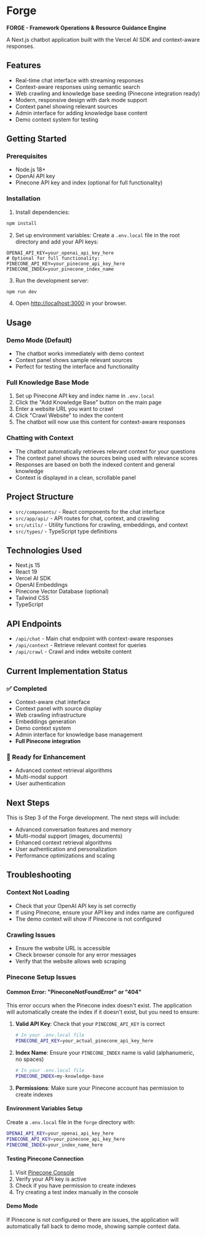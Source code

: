 # Forge

**FORGE - Framework Operations & Resource Guidance Engine**

A Next.js chatbot application built with the Vercel AI SDK and context-aware responses.

## Features

- Real-time chat interface with streaming responses
- Context-aware responses using semantic search
- Web crawling and knowledge base seeding (Pinecone integration ready)
- Modern, responsive design with dark mode support
- Context panel showing relevant sources
- Admin interface for adding knowledge base content
- Demo context system for testing

## Getting Started

### Prerequisites

- Node.js 18+ 
- OpenAI API key
- Pinecone API key and index (optional for full functionality)

### Installation

1. Install dependencies:
```bash
npm install
```

2. Set up environment variables:
Create a `.env.local` file in the root directory and add your API keys:
```
OPENAI_API_KEY=your_openai_api_key_here
# Optional for full functionality:
PINECONE_API_KEY=your_pinecone_api_key_here
PINECONE_INDEX=your_pinecone_index_name
```

3. Run the development server:
```bash
npm run dev
```

4. Open [http://localhost:3000](http://localhost:3000) in your browser.

## Usage

### Demo Mode (Default)
- The chatbot works immediately with demo context
- Context panel shows sample relevant sources
- Perfect for testing the interface and functionality

### Full Knowledge Base Mode
1. Set up Pinecone API key and index name in `.env.local`
2. Click the "Add Knowledge Base" button on the main page
3. Enter a website URL you want to crawl
4. Click "Crawl Website" to index the content
5. The chatbot will now use this content for context-aware responses

### Chatting with Context

- The chatbot automatically retrieves relevant context for your questions
- The context panel shows the sources being used with relevance scores
- Responses are based on both the indexed content and general knowledge
- Context is displayed in a clean, scrollable panel

## Project Structure

- `src/components/` - React components for the chat interface
- `src/app/api/` - API routes for chat, context, and crawling
- `src/utils/` - Utility functions for crawling, embeddings, and context
- `src/types/` - TypeScript type definitions

## Technologies Used

- Next.js 15
- React 19
- Vercel AI SDK
- OpenAI Embeddings
- Pinecone Vector Database (optional)
- Tailwind CSS
- TypeScript

## API Endpoints

- `/api/chat` - Main chat endpoint with context-aware responses
- `/api/context` - Retrieve relevant context for queries
- `/api/crawl` - Crawl and index website content

## Current Implementation Status

### ✅ Completed
- Context-aware chat interface
- Context panel with source display
- Web crawling infrastructure
- Embeddings generation
- Demo context system
- Admin interface for knowledge base management
- **Full Pinecone integration**

### 🔄 Ready for Enhancement
- Advanced context retrieval algorithms
- Multi-modal support
- User authentication

## Next Steps

This is Step 3 of the Forge development. The next steps will include:
- Advanced conversation features and memory
- Multi-modal support (images, documents)
- Enhanced context retrieval algorithms
- User authentication and personalization
- Performance optimizations and scaling

## Troubleshooting

### Context Not Loading
- Check that your OpenAI API key is set correctly
- If using Pinecone, ensure your API key and index name are configured
- The demo context will show if Pinecone is not configured

### Crawling Issues
- Ensure the website URL is accessible
- Check browser console for any error messages
- Verify that the website allows web scraping

### Pinecone Setup Issues

#### Common Error: "PineconeNotFoundError" or "404"
This error occurs when the Pinecone index doesn't exist. The application will automatically create the index if it doesn't exist, but you need to ensure:

1. **Valid API Key**: Check that your `PINECONE_API_KEY` is correct
   ```bash
   # In your .env.local file
   PINECONE_API_KEY=your_actual_pinecone_api_key_here
   ```

2. **Index Name**: Ensure your `PINECONE_INDEX` name is valid (alphanumeric, no spaces)
   ```bash
   # In your .env.local file
   PINECONE_INDEX=my-knowledge-base
   ```

3. **Permissions**: Make sure your Pinecone account has permission to create indexes

#### Environment Variables Setup
Create a `.env.local` file in the `forge` directory with:
```bash
OPENAI_API_KEY=your_openai_api_key_here
PINECONE_API_KEY=your_pinecone_api_key_here
PINECONE_INDEX=your_index_name_here
```

#### Testing Pinecone Connection
1. Visit [Pinecone Console](https://app.pinecone.io/)
2. Verify your API key is active
3. Check if you have permission to create indexes
4. Try creating a test index manually in the console

#### Demo Mode
If Pinecone is not configured or there are issues, the application will automatically fall back to demo mode, showing sample context data.

